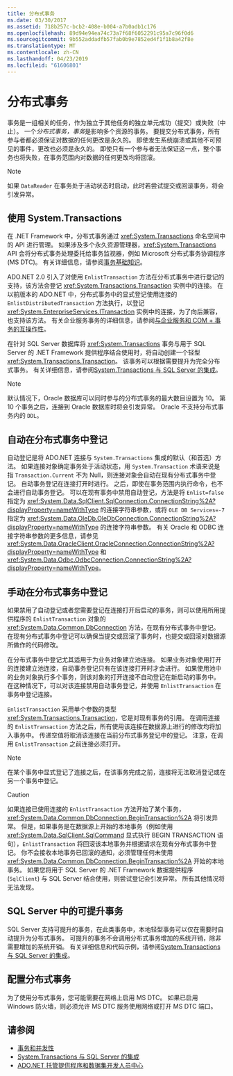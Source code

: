 ```yaml
---
title: 分布式事务
ms.date: 03/30/2017
ms.assetid: 718b257c-bcb2-408e-b004-a7b0adb1c176
ms.openlocfilehash: 89d94e94ea74c73a7f68f6052291c95a7c96f0d6
ms.sourcegitcommit: 9b552addadfb57fab0b9e7852ed4f1f1b8a42f8e
ms.translationtype: MT
ms.contentlocale: zh-CN
ms.lasthandoff: 04/23/2019
ms.locfileid: "61606801"
---
```

# <a name="distributed-transactions"></a>分布式事务
事务是一组相关的任务，作为独立于其他任务的独立单元成功（提交）或失败（中止）。 一个*分布式事务，事务*是影响多个资源的事务。 要提交分布式事务，所有参与者都必须保证对数据的任何更改是永久的。 即使发生系统崩溃或其他不可预见的事件，更改也必须是永久的。 即使只有一个参与者无法保证这一点，整个事务也将失败，在事务范围内对数据的任何更改均将回滚。  
  
> [!NOTE]
>  如果 `DataReader` 在事务处于活动状态时启动，此时若尝试提交或回滚事务，将会引发异常。  
  
## <a name="working-with-systemtransactions"></a>使用 System.Transactions  
 在 .NET Framework 中，分布式事务通过 <xref:System.Transactions> 命名空间中的 API 进行管理。 如果涉及多个永久资源管理器，<xref:System.Transactions> API 会将分布式事务处理委托给事务监视器，例如 Microsoft 分布式事务协调程序 (MS DTC)。 有关详细信息，请参阅[事务基础知识](../../../../docs/framework/data/transactions/transaction-fundamentals.md)。  
  
 ADO.NET 2.0 引入了对使用 `EnlistTransaction` 方法在分布式事务中进行登记的支持，该方法会登记 <xref:System.Transactions.Transaction> 实例中的连接。 在以前版本的 ADO.NET 中，分布式事务中的显式登记使用连接的 `EnlistDistributedTransaction` 方法执行，以登记 <xref:System.EnterpriseServices.ITransaction> 实例中的连接，为了向后兼容，也支持该方法。 有关企业服务事务的详细信息，请参阅[与企业服务和 COM + 事务的互操作性](../../../../docs/framework/data/transactions/interoperability-with-enterprise-services-and-com-transactions.md)。  
  
 在针对 SQL Server 数据库将 <xref:System.Transactions> 事务与用于 SQL Server 的 .NET Framework 提供程序结合使用时，将自动创建一个轻型 <xref:System.Transactions.Transaction>。 该事务可以根据需要提升为完全分布式事务。 有关详细信息，请参阅[System.Transactions 与 SQL Server 的集成](../../../../docs/framework/data/adonet/system-transactions-integration-with-sql-server.md)。  
  
> [!NOTE]
>  默认情况下，Oracle 数据库可以同时参与的分布式事务的最大数目设置为 10。 第 10 个事务之后，连接到 Oracle 数据库时将会引发异常。 Oracle 不支持分布式事务内的 `DDL`。  
  
## <a name="automatically-enlisting-in-a-distributed-transaction"></a>自动在分布式事务中登记  
 自动登记是将 ADO.NET 连接与 `System.Transactions` 集成的默认（和首选）方法。 如果连接对象确定事务处于活动状态，用 `System.Transaction` 术语来说是指 `Transaction.Current` 不为 Null，则连接对象会自动在现有分布式事务中登记。 自动事务登记在连接打开时进行。 之后，即使在事务范围内执行命令，也不会进行自动事务登记。 可以在现有事务中禁用自动登记，方法是将 `Enlist=false` 指定为 <xref:System.Data.SqlClient.SqlConnection.ConnectionString%2A?displayProperty=nameWithType> 的连接字符串参数，或将 `OLE DB Services=-7` 指定为 <xref:System.Data.OleDb.OleDbConnection.ConnectionString%2A?displayProperty=nameWithType> 的连接字符串参数。 有关 Oracle 和 ODBC 连接字符串参数的更多信息，请参见 <xref:System.Data.OracleClient.OracleConnection.ConnectionString%2A?displayProperty=nameWithType> 和 <xref:System.Data.Odbc.OdbcConnection.ConnectionString%2A?displayProperty=nameWithType>。  
  
## <a name="manually-enlisting-in-a-distributed-transaction"></a>手动在分布式事务中登记  
 如果禁用了自动登记或者您需要登记在连接打开后启动的事务，则可以使用所用提供程序的 `EnlistTransaction` 对象的 <xref:System.Data.Common.DbConnection> 方法，在现有分布式事务中登记。 在现有分布式事务中登记可以确保当提交或回滚了事务时，也提交或回滚对数据源所做作的代码修改。  
  
 在分布式事务中登记尤其适用于为业务对象建立池连接。 如果业务对象使用打开的连接建立池连接，自动事务登记只有在该连接打开时才会进行。 如果使用池中的业务对象执行多个事务，则该对象的打开连接不自动登记在新启动的事务中。 在这种情况下，可以对该连接禁用自动事务登记，并使用 `EnlistTransaction` 在事务中登记连接。  
  
 `EnlistTransaction` 采用单个参数的类型<xref:System.Transactions.Transaction>，它是对现有事务的引用。 在调用连接的 `EnlistTransaction` 方法之后，所有使用该连接在数据源上进行的修改均将加入事务中。 传递空值将取消该连接在当前分布式事务登记中的登记。 注意，在调用 `EnlistTransaction` 之前连接必须打开。  
  
> [!NOTE]
>  在某个事务中显式登记了连接之后，在该事务完成之前，连接将无法取消登记或在另一个事务中登记。  
  
> [!CAUTION]
>  如果连接已使用连接的 `EnlistTransaction` 方法开始了某个事务，<xref:System.Data.Common.DbConnection.BeginTransaction%2A> 将引发异常。 但是，如果事务是在数据源上开始的本地事务（例如使用 <xref:System.Data.SqlClient.SqlCommand> 显式执行 BEGIN TRANSACTION 语句），`EnlistTransaction` 将回滚该本地事务并根据请求在现有分布式事务中登记。 你不会接收本地事务已回滚的通知，必须管理任何未使用 <xref:System.Data.Common.DbConnection.BeginTransaction%2A> 开始的本地事务。 如果您将用于 SQL Server 的 .NET Framework 数据提供程序 (`SqlClient`) 与 SQL Server 结合使用，则尝试登记会引发异常。 所有其他情况将无法发现。  
  
## <a name="promotable-transactions-in-sql-server"></a>SQL Server 中的可提升事务  
 SQL Server 支持可提升的事务，在此类事务中，本地轻型事务可以仅在需要时自动提升为分布式事务。 可提升的事务不会调用分布式事务增加的系统开销，除非需要增加的系统开销。 有关详细信息和代码示例，请参阅[System.Transactions 与 SQL Server 的集成](../../../../docs/framework/data/adonet/system-transactions-integration-with-sql-server.md)。  
  
## <a name="configuring-distributed-transactions"></a>配置分布式事务  
 为了使用分布式事务，您可能需要在网络上启用 MS DTC。 如果已启用 Windows 防火墙，则必须允许 MS DTC 服务使用网络或打开 MS DTC 端口。  
  
## <a name="see-also"></a>请参阅

- [事务和并发性](../../../../docs/framework/data/adonet/transactions-and-concurrency.md)
- [System.Transactions 与 SQL Server 的集成](../../../../docs/framework/data/adonet/system-transactions-integration-with-sql-server.md)
- [ADO.NET 托管提供程序和数据集开发人员中心](https://go.microsoft.com/fwlink/?LinkId=217917)
